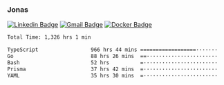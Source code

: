 ### Jonas
[![Linkedin Badge](https://img.shields.io/badge/-Jonas%20Neto-9933F7?style=flat-square&logo=Linkedin&logoColor=white&link=https://www.linkedin.com/in/jonas-nogueira-neto/)](https://www.linkedin.com/in/jonas-nogueira-neto/)
[![Gmail Badge](https://img.shields.io/badge/-nogueiraneto.jonas@gmail.com-9933F7?style=flat-square&logo=Gmail&logoColor=white&link=mailto:nogueiraneto.jonas@gmail.com)](mailto:nogueiraneto.jonas@gmail.com)
[![Docker Badge](https://img.shields.io/badge/-DockerHub-9933F7?style=flat-square&logo=Docker&logoColor=white&link=https://hub.docker.com/u/jonasssneto)](https://hub.docker.com/u/jonasssneto)


<!--START_SECTION:waka-->

```txt
Total Time: 1,326 hrs 1 min

TypeScript                 966 hrs 44 mins ==================·······   72.13 %
Go                         88 hrs 26 mins  ==·······················   06.60 %
Bash                       52 hrs          =························   03.88 %
Prisma                     37 hrs 42 mins  =························   02.81 %
YAML                       35 hrs 30 mins  =························   02.65 %
```

<!--END_SECTION:waka-->
###
